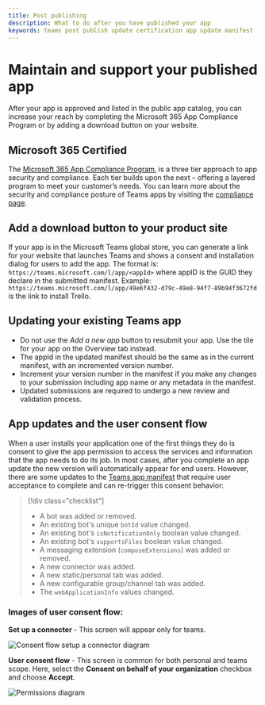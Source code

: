 ```yaml
---
title: Post publishing 
description: What to do after you have published your app 
keywords: teams post publish update certification app update manifest 
---
```


# Maintain and support your published app 

After your app is approved and listed in the public app catalog, you can increase your reach by completing the Microsoft 365 App Compliance Program or by adding a download button on your website.

## Microsoft 365 Certified

The [Microsoft 365 App Compliance Program](./application-certification.md), is a three tier approach to app security and compliance. Each tier builds upon the next – offering a layered program to meet your customer’s needs. You can learn more about the security and compliance posture of Teams apps by visiting the [compliance page](https://docs.microsoft.com/microsoft-365-app-certification/teams/teams-apps).

## Add a download button to your product site

If your app is in the Microsoft Teams global store, you can generate a link for your website that launches Teams and shows a consent and installation dialog for users to add the app.
The format is:  `https://teams.microsoft.com/l/app/<appId>` where appID is the GUID they declare in the submitted manifest.
Example: `https://teams.microsoft.com/l/app/49e6f432-d79c-49e8-94f7-89b94f3672fd` is the link to install Trello.

## Updating your existing Teams app

* Do not use the *Add a new app* button to resubmit your app. Use the tile for your app on the Overview tab instead.
* The appId in the updated manifest should be the same as in the current manifest, with an incremented version number.
* Increment your version number in the manifest if you make any changes to your submission including app name or any metadata in the manifest.
* Updated submissions are required to undergo a new review and validation process.

## App updates and the user consent flow

When a user installs your application one of the first things they do is consent to give the app permission to access the services and information that the app needs to do its job. In most cases, after you complete an app update the new version will automatically appear for end users. However, there are some updates to the [Teams app manifest](../../../../resources/schema/manifest-schema.md) that require user acceptance to complete and can re-trigger this consent behavior:

 >[!div class="checklist"]
>
> * A bot was added or removed.
> * An existing bot's unique `botId` value changed.
> * An existing bot's `isNotificationOnly` boolean value changed.
> * An existing bot's `supportsFiles` boolean value changed.
> * A messaging extension (`composeExtensions`) was added or removed.
> * A new connector was added.
> * A new static/personal tab was added.
> * A new configurable group/channel tab was added.
> * The `webApplicationInfo` values changed.
>

### Images of user consent flow:

**Set up a connecter** - This screen will appear only for teams.

![Consent flow setup a connector diagram](../../../assets/images/connector-teams-consentflow.png)

**User consent flow** - This screen is common for both personal and teams scope. Here, select the **Consent on behalf of your organization** checkbox and choose **Accept**.

![Permissions diagram](../../../assets/images/user-consent-flow.png)
